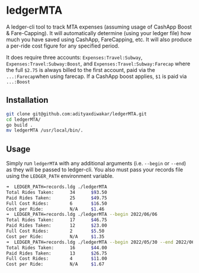 # ledgerMTA
A ledger-cli tool to track MTA expenses (assuming usage of CashApp Boost & Fare-Capping). It will automatically determine (using your ledger file) how much you have saved using CashApp, FareCapping, etc. It will also produce a per-ride cost figure for any specified period.

It does require three accounts: `Expenses:Travel:Subway`, `Expenses:Travel:Subway:Boost`, and `Expenses:Travel:Subway:Farecap` where the full `$2.75` is always billed to the first account, paid via the `...:Farecap`when using farecap. If a CashApp boost applies, `$1` is paid via `...:Boost`

## Installation
```sh
git clone git@github.com:adityaxdiwakar/ledgerMTA.git
cd ledgerMTA/
go build .
mv ledgerMTA /usr/local/bin/.
```

## Usage
Simply run `ledgerMTA` with any additional arguments (i.e. `--begin` or `--end`) as they will be passed to ledger-cli. You also must pass your records file using the `LEDGER_PATH` environment variable.
```sh
➜  LEDGER_PATH=records.ldg ./ledgerMTA
Total Rides Taken:      34      $93.50
Paid Rides Taken:       25      $49.75
Full Cost Rides:        6       $16.50
Cost per Ride:          N/A     $1.46
➜  LEDGER_PATH=records.ldg ./ledgerMTA --begin 2022/06/06      
Total Rides Taken:      17      $46.75
Paid Rides Taken:       12      $23.00
Full Cost Rides:        2       $5.50
Cost per Ride:          N/A     $1.35
➜  LEDGER_PATH=records.ldg ./ledgerMTA --begin 2022/05/30 --end 2022/06/05 
Total Rides Taken:      16      $44.00
Paid Rides Taken:       13      $26.75
Full Cost Rides:        4       $11.00
Cost per Ride:          N/A     $1.67
```

